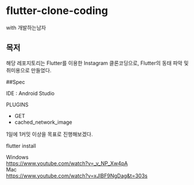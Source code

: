 # flutter-clone-coding
with 개발하는남자

## 목저
해당 레포지토리는 Flutter를 이용한 Instagram 클론코딩으로,
Flutter의 동태 파악 및 취미용으로 만들었다.

##Spec

IDE : Android Studio

PLUGINS
 - GET
 - cached_network_image


1일에 1커밋 이상을 목표로 진행해보겠다.

flutter install

Windows<br>
https://www.youtube.com/watch?v=_v_NP_Xw4pA<br>
Mac<br>
https://www.youtube.com/watch?v=xJlBF9NgDag&t=303s<br>
